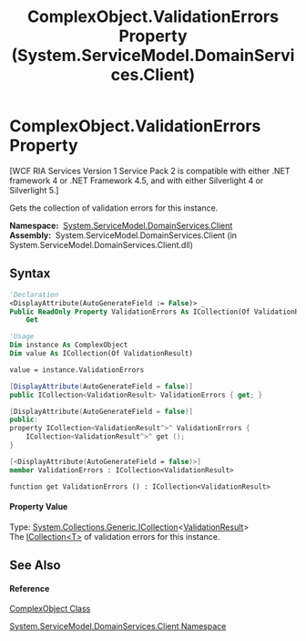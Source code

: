 ﻿---
title: ComplexObject.ValidationErrors Property  (System.ServiceModel.DomainServices.Client)
TOCTitle: ValidationErrors Property
ms:assetid: P:System.ServiceModel.DomainServices.Client.ComplexObject.ValidationErrors
ms:mtpsurl: https://msdn.microsoft.com/en-us/library/system.servicemodel.domainservices.client.complexobject.validationerrors(v=VS.91)
ms:contentKeyID: 32680530
ms.date: 01/27/2012
mtps_version: v=VS.91
f1_keywords:
- System.ServiceModel.DomainServices.Client.ComplexObject.ValidationErrors
- System.ServiceModel.DomainServices.Client.ComplexObject.get_ValidationErrors
dev_langs:
- CSharp
- JScript
- VB
- FSharp
- c++
api_location:
- System.ServiceModel.DomainServices.Client.dll
api_name:
- System.ServiceModel.DomainServices.Client.ComplexObject.get_ValidationErrors
- System.ServiceModel.DomainServices.Client.ComplexObject.ValidationErrors
api_type:
- Managed
topic_type:
- apiref
- kbSyntax
product_family_name: VS
ROBOTS: INDEX,FOLLOW
---

# ComplexObject.ValidationErrors Property

\[WCF RIA Services Version 1 Service Pack 2 is compatible with either .NET framework 4 or .NET Framework 4.5, and with either Silverlight 4 or Silverlight 5.\]

Gets the collection of validation errors for this instance.

**Namespace:**  [System.ServiceModel.DomainServices.Client](ff422479\(v=vs.91\).md)  
**Assembly:**  System.ServiceModel.DomainServices.Client (in System.ServiceModel.DomainServices.Client.dll)

## Syntax

``` vb
'Declaration
<DisplayAttribute(AutoGenerateField := False)> _
Public ReadOnly Property ValidationErrors As ICollection(Of ValidationResult)
    Get
```

``` vb
'Usage
Dim instance As ComplexObject
Dim value As ICollection(Of ValidationResult)

value = instance.ValidationErrors
```

``` csharp
[DisplayAttribute(AutoGenerateField = false)]
public ICollection<ValidationResult> ValidationErrors { get; }
```

``` c++
[DisplayAttribute(AutoGenerateField = false)]
public:
property ICollection<ValidationResult^>^ ValidationErrors {
    ICollection<ValidationResult^>^ get ();
}
```

``` fsharp
[<DisplayAttribute(AutoGenerateField = false)>]
member ValidationErrors : ICollection<ValidationResult>
```

``` jscript
function get ValidationErrors () : ICollection<ValidationResult>
```

#### Property Value

Type: [System.Collections.Generic.ICollection](https://msdn.microsoft.com/en-us/library/92t2ye13)\<[ValidationResult](https://msdn.microsoft.com/en-us/library/Dd411789)\>  
The [ICollection\<T\>](https://msdn.microsoft.com/en-us/library/92t2ye13) of validation errors for this instance.  

## See Also

#### Reference

[ComplexObject Class](gg277298\(v=vs.91\).md)

[System.ServiceModel.DomainServices.Client Namespace](ff422479\(v=vs.91\).md)

